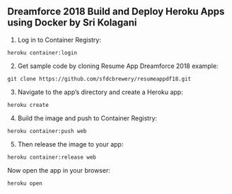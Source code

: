 ## Dreamforce 2018 Build and Deploy Heroku Apps using Docker by Sri Kolagani

1. Log in to Container Registry:

```
heroku container:login

```
2. Get sample code by cloning Resume App Dreamforce 2018 example:

```
git clone https://github.com/sfdcbrewery/resumeappdf18.git

```
3. Navigate to the app’s directory and create a Heroku app:

```
heroku create

```

4. Build the image and push to Container Registry:

```
heroku container:push web

```

5. Then release the image to your app:

```
heroku container:release web

```

Now open the app in your browser:

```
heroku open

```
